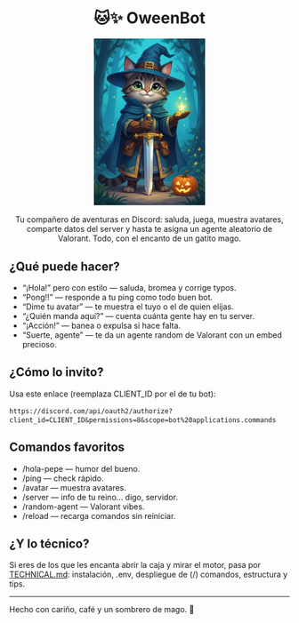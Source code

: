 <div align="center">

# 🐱✨ OweenBot

<img src="./assets/imgs/image-profile.png" alt="OweenBot - Gatito mago" width="200">

Tu compañero de aventuras en Discord: saluda, juega, muestra avatares, comparte datos del server y hasta te asigna un agente aleatorio de Valorant. Todo, con el encanto de un gatito mago.

</div>

## ¿Qué puede hacer?

- “¡Hola!” pero con estilo — saluda, bromea y corrige typos.
- “Pong!!” — responde a tu ping como todo buen bot.
- “Dime tu avatar” — te muestra el tuyo o el de quien elijas.
- “¿Quién manda aquí?” — cuenta cuánta gente hay en tu server.
- “¡Acción!” — banea o expulsa si hace falta.
- “Suerte, agente” — te da un agente random de Valorant con un embed precioso.

## ¿Cómo lo invito?

Usa este enlace (reemplaza CLIENT_ID por el de tu bot):

```
https://discord.com/api/oauth2/authorize?client_id=CLIENT_ID&permissions=8&scope=bot%20applications.commands
```

## Comandos favoritos

- /hola-pepe — humor del bueno.
- /ping — check rápido.
- /avatar — muestra avatares.
- /server — info de tu reino… digo, servidor.
- /random-agent — Valorant vibes.
- /reload — recarga comandos sin reiniciar.

## ¿Y lo técnico?

Si eres de los que les encanta abrir la caja y mirar el motor, pasa por
[TECHNICAL.md](./TECHNICAL.md): instalación, .env, despliegue de (/) comandos, estructura y tips.

---

Hecho con cariño, café y un sombrero de mago. 🎩

